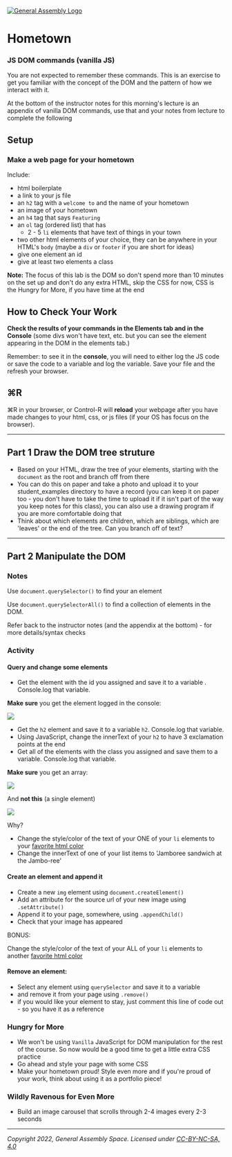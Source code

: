 [![General Assembly Logo](https://ga-dash.s3.amazonaws.com/production/assets/logo-9f88ae6c9c3871690e33280fcf557f33.png)](https://generalassemb.ly)

# Hometown
### JS DOM commands (vanilla JS)

You are not expected to remember these commands. This is an exercise to get you familiar with the concept of the DOM and the pattern of how we interact with it.

At the bottom of the instructor notes for this morning's lecture is an appendix of vanilla DOM commands, use that and your notes from lecture to complete the following

## Setup
### Make a web page for your hometown

Include:
- html boilerplate
- a link to your js file
- an `h2` tag with a `welcome to` and the name of your hometown
- an image of your hometown
- an `h4` tag that says `Featuring`
- an `ol` tag (ordered list) that has
  - 2 - 5 `li` elements that have text of things in your town
- two other html elements of your choice, they can be anywhere in your HTML's `body` (maybe a `div` or `footer` if you are short for ideas)
- give one element an id
- give at least two elements a class

**Note:** The focus of this lab is the DOM so don't spend more than 10 minutes on the set up and don't do any extra HTML, skip the CSS for now, CSS is the Hungry for More, if you have time at the end

## How to Check Your Work
**Check the results of your commands in the Elements tab and in the Console** (some divs won't have text, etc. but you can see the element appearing in the DOM in the elements tab.)

Remember: to see it in the **console**, you will need to either log the JS code or save the code to a variable and log the variable. Save your file and the refresh your browser.

## ⌘R

⌘R in your browser, or Control-R will **reload** your webpage after you have made changes to your html, css, or js files (if your OS has focus on the browser).

---

## Part 1 Draw the DOM tree struture
- Based on your HTML, draw the tree of your elements, starting with the `document` as the root and branch off from there
- You can do this on paper and take a photo and upload it to your student_examples directory to have a record (you can keep it on paper too - you don't have to take the time to upload it if it isn't part of the way you keep notes for this class), you can also use a drawing program if you are more comfortable doing that
- Think about which elements are children, which are siblings, which are 'leaves' or the end of the tree. Can you branch off of text?

---

## Part 2 Manipulate the DOM

### Notes

Use `document.querySelector()` to find your an element

Use `document.querySelectorAll()` to find a collection of elements in the DOM.

Refer back to the instructor notes (and the appendix at the bottom) - for more details/syntax checks

### Activity
#### Query and change some elements

- Get the element with the id you assigned and save it to a variable . Console.log that variable.

**Make sure** you get the element logged in the console:

![](https://i.imgur.com/1ocG4tc.png)

- Get the `h2` element  and save it to a variable `h2`. Console.log that variable.
- Using JavaScript, change the innerText of your `h2` to have 3 exclamation points at the end
- Get all of the elements with the class you assigned and save them to a variable. Console.log that variable.

**Make sure** you get an array:

![](https://i.imgur.com/Ahh8J0C.png)

And **not this** (a single element)

![](https://i.imgur.com/2YLSvzd.png)

Why?

- Change the style/color of the text of your ONE of your `li` elements to your [favorite html color](https://htmlcolorcodes.com/color-names/)
- Change the innerText of one of your list items to 'Jamboree sandwich at the Jambo-ree'

#### Create an element and append it

- Create a new `img` element using `document.createElement()`
- Add an attribute for the source url of your new image using `.setAttribute()`
- Append it to your page, somewhere, using `.appendChild()`
- Check that your image has appeared

BONUS:

Change the style/color of the text of your ALL of your `li` elements to another [favorite html color](https://htmlcolorcodes.com/color-names/)  

#### Remove an element:

- Select any element using `querySelector` and save it to a variable
- and remove it from your page using `.remove()`
- if you would like your element to stay, just comment this line of code out - so you have it as a reference

### Hungry for More

- We won't be using `Vanilla` JavaScript for DOM manipulation for the rest of the course. So now would be a good time to get a little extra CSS practice
- Go ahead and style your page with some CSS
- Make your hometown proud! Style even more and if you're proud of your work, think about using it as a portfolio piece! 

### Wildly Ravenous for Even More
- Build an image carousel that scrolls through 2-4 images every 2-3 seconds

---

_Copyright 2022, General Assembly Space. Licensed under [CC-BY-NC-SA, 4.0](https://creativecommons.org/licenses/by-nc-sa/4.0/)_
